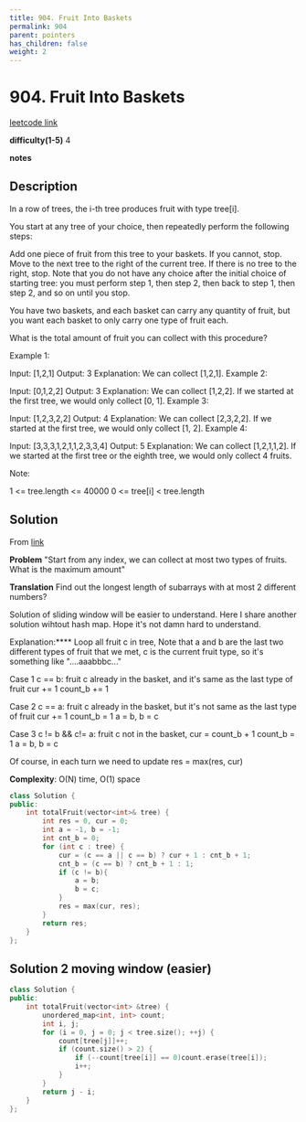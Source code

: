 ```yaml
---
title: 904. Fruit Into Baskets
permalink: 904
parent: pointers
has_children: false
weight: 2
---
```

# 904. Fruit Into Baskets

[leetcode link](https://leetcode.com/problems/fruit-into-baskets/)

**difficulty(1-5)** 
4

**notes** 


## Description

In a row of trees, the i-th tree produces fruit with type tree[i].

You start at any tree of your choice, then repeatedly perform the following steps:

Add one piece of fruit from this tree to your baskets.  If you cannot, stop.
Move to the next tree to the right of the current tree.  If there is no tree to the right, stop.
Note that you do not have any choice after the initial choice of starting tree: you must perform step 1, then step 2, then back to step 1, then step 2, and so on until you stop.

You have two baskets, and each basket can carry any quantity of fruit, but you want each basket to only carry one type of fruit each.

What is the total amount of fruit you can collect with this procedure?

Example 1:

Input: [1,2,1]
Output: 3
Explanation: We can collect [1,2,1].
Example 2:

Input: [0,1,2,2]
Output: 3
Explanation: We can collect [1,2,2].
If we started at the first tree, we would only collect [0, 1].
Example 3:

Input: [1,2,3,2,2]
Output: 4
Explanation: We can collect [2,3,2,2].
If we started at the first tree, we would only collect [1, 2].
Example 4:

Input: [3,3,3,1,2,1,1,2,3,3,4]
Output: 5
Explanation: We can collect [1,2,1,1,2].
If we started at the first tree or the eighth tree, we would only collect 4 fruits.

Note:

1 <= tree.length <= 40000
0 <= tree[i] < tree.length

## Solution

From [link](https://leetcode.com/problems/fruit-into-baskets/discuss/170745/Problem%3A-Longest-Subarray-With-2-Elements)

**Problem**
"Start from any index, we can collect at most two types of fruits. What is the maximum amount"

**Translation**
Find out the longest length of subarrays with at most 2 different numbers?

Solution of sliding window will be easier to understand.
Here I share another solution wihtout hash map.
Hope it's not damn hard to understand.

Explanation:****
Loop all fruit c in tree,
Note that a and b are the last two different types of fruit that we met,
c is the current fruit type,
so it's something like "....aaabbbc..."

Case 1 c == b:
fruit c already in the basket,
and it's same as the last type of fruit
cur += 1
count_b += 1

Case 2 c == a:
fruit c already in the basket,
but it's not same as the last type of fruit
cur += 1
count_b = 1
a = b, b = c

Case 3 c != b && c!= a:
fruit c not in the basket,
cur = count_b + 1
count_b = 1
a = b, b = c

Of course, in each turn we need to update res = max(res, cur)

**Complexity**:
O(N) time, O(1) space

```c++
class Solution {
public:
    int totalFruit(vector<int>& tree) {
        int res = 0, cur = 0;
        int a = -1, b = -1;
        int cnt_b = 0;
        for (int c : tree) {
            cur = (c == a || c == b) ? cur + 1 : cnt_b + 1;
            cnt_b = (c == b) ? cnt_b + 1 : 1;
            if (c != b){
                a = b;
                b = c;
            }
            res = max(cur, res);
        }
        return res;
    }
};
```

## Solution 2 moving window (easier)

```c++
class Solution {
public:
    int totalFruit(vector<int> &tree) {
        unordered_map<int, int> count;
        int i, j;
        for (i = 0, j = 0; j < tree.size(); ++j) {
            count[tree[j]]++;
            if (count.size() > 2) {
                if (--count[tree[i]] == 0)count.erase(tree[i]);
                i++;
            }
        }
        return j - i;
    }
};
```

<!-- 
Default label
{: .label }

Blue label
{: .label .label-blue }

Stable
{: .label .label-green }

New release
{: .label .label-purple }

Coming soon
{: .label .label-yellow }

Deprecated
{: .label .label-red } -->
